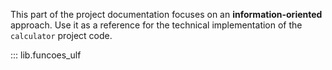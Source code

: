 This part of the project documentation focuses on
an **information-oriented** approach. Use it as a
reference for the technical implementation of the
`calculator` project code.

::: lib.funcoes_ulf